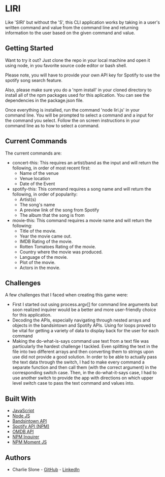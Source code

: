 # LIRI

Like 'SIRI' but without the 'S', this CLI application works by taking in a user's written command and value from the command line and returning information to the user based on the given command and value.

## Getting Started

Want to try it out?
Just clone the repo in your local machine and open it using node, in you favorite source code editor or bash shell.

Please note, you will have to provide your own API key for Spotify to use the spotify song search feature.

Also, please make sure you do a 'npm install' in your cloned directory to install all of the npm packages used for this aplication. You can see the dependencies in the package.json file.

Once everything is installed, run the command 'node liri.js' in your command line. You will be prompted to select a command and a input for the command you select. Follow the on screen instructions in your command line as to how to select a command.

## Current Commands

The current commands are:
* concert-this: This requires an artist/band as the input and will return the following, in order of most recent first:
  * Name of the venue
  * Venue location
  * Date of the Event 
* spotify-this: This command requires a song name and will return the following, in order of popularity:
  * Artist(s)
  * The song's name
  * A preview link of the song from Spotify
  * The album that the song is from
* movie-this: This command requires a movie name and will return the following:
  * Title of the movie.
  * Year the movie came out.
  * IMDB Rating of the movie.
  * Rotten Tomatoes Rating of the movie.
  * Country where the movie was produced.
  * Language of the movie.
  * Plot of the movie.
  * Actors in the movie.

## Challenges

A few challenges that I faced when creating this game were:
* First I started out using process.argv[] for command line arguments but soon realized inquirer would be a better and more user-friendly choice for this application.
* Decoding the APIs, especially navigating through nested arrays and objects in the bandsintown and Spotify APIs. Using for loops proved to be vital for getting a variety of data to display back for the user for each command
* Making the do-what-is-says command use text from a text file was particularly the hardest challenge I tackled. Even splitting the text in the file into two different arrays and then converting them to strings upon use did not provide a good solution. In order to be able to actually pass the text data through the switch, I had to make every command a separate function and then call them (with the correct argument) in the corresponding switch case. Then, in the do-what-it-says case, I had to use another switch to provide the app with directions on which upper level switch case to pass the text command and values into.

## Built With

* [JavaScript](https://developer.mozilla.org/en-US/docs/Web/JavaScript)
* [Node JS](https://nodejs.org/en/)
* [Bandsintown API](https://jquery.com/)
* [Spotify API (NPM)](https://www.npmjs.com/package/node-spotify-api)
* [OMDB API](http://www.omdbapi.com/)
* [NPM Inquirer](https://www.npmjs.com/package/inquirer)
* [NPM Moment JS](https://www.npmjs.com/package/moment)


## Authors

* Charlie Slone - [GitHub](https://github.com/ctslone) - [LinkedIn](https://www.linkedin.com/in/charlie-slone-704311a9/)
